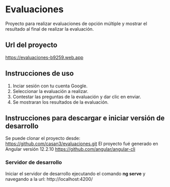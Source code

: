 # Evaluaciones

Proyecto para realizar evaluaciones de opción múltiple y mostrar el resultado al final de realizar la evaluación.

## Url del proyecto

https://evaluaciones-b9259.web.app

## Instrucciones de uso

1. Inciar sesión con tu cuenta Google.
2. Seleccionar la evaluación a realizar.
3. Contestar las preguntas de la evaluación y dar clic en enviar.
4. Se mostraran los resultados de la evaluación.


## Instrucciones para descargar e iniciar versión de desarrollo

Se puede clonar el proyecto desde: https://github.com/casan3/evaluaciones.git
El proyecto fué generado en Angular versión 12.2.10 https://github.com/angular/angular-cli

### Servidor de desarrollo

Iniciar el servidor de desarrollo ejecutando el comando **ng serve** y navegando a la url: http://localhost:4200/
